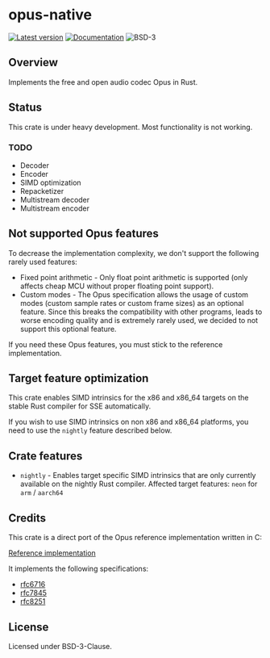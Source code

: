 # opus-native

[![Latest version](https://img.shields.io/crates/v/opus-native.svg)](https://crates.io/crates/opus-native)
[![Documentation](https://docs.rs/opus-native/badge.svg)](https://docs.rs/opus-native)
![BSD-3](https://img.shields.io/badge/license-BSD3-blue.svg)

## Overview

Implements the free and open audio codec Opus in Rust.

## Status

This crate is under heavy development. Most functionality is not working.

### TODO

* Decoder
* Encoder
* SIMD optimization
* Repacketizer
* Multistream decoder
* Multistream encoder

## Not supported Opus features

To decrease the implementation complexity, we don't support the following rarely used features:

* Fixed point arithmetic - Only float point arithmetic is supported
  (only affects cheap MCU without proper floating point support).
* Custom modes - The Opus specification allows the usage of custom modes (custom sample rates or
  custom frame sizes) as an optional feature. Since this breaks the compatibility with other
  programs, leads to worse encoding quality and is extremely rarely used, we decided to not support
  this optional feature.

If you need these Opus features, you must stick to the reference implementation.

## Target feature optimization

This crate enables SIMD intrinsics for the x86 and x86_64 targets on the stable Rust compiler for
SSE automatically.

If you wish to use SIMD intrinsics on non x86 and x86_64 platforms, you need to use the `nightly`
feature described below.

## Crate features

* `nightly` - Enables target specific SIMD intrinsics that are only currently available on the
  nightly Rust compiler. Affected target features: `neon` for `arm` / `aarch64`

## Credits

This crate is a direct port of the Opus reference implementation written in C:

[Reference implementation](https://gitlab.xiph.org/xiph/opus)

It implements the following specifications:

* [rfc6716](https://tools.ietf.org/html/rfc6716.html)
* [rfc7845](https://tools.ietf.org/html/rfc7845.html)
* [rfc8251](https://tools.ietf.org/html/rfc8251.html)

## License

Licensed under BSD-3-Clause.

